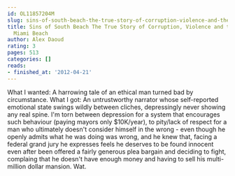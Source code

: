 ```yaml
---
id: OL11857204M
slug: sins-of-south-beach-the-true-story-of-corruption-violence-and-the-making-of-miami-beach
title: Sins of South Beach The True Story of Corruption, Violence and the Making of
  Miami Beach
author: Alex Daoud
rating: 3
pages: 513
categories: []
reads:
- finished_at: '2012-04-21'
---
```

What I wanted: A harrowing tale of an ethical man turned bad by circumstance.
What I got: An untrustworthy narrator whose self-reported emotional state swings wildly between cliches, depressingly never showing any real spine. I'm torn between depression for a system that encourages such behaviour (paying mayors only $10K/year), to pity/lack of respect for a man who ultimately doesn't consider himself in the wrong - even though he openly admits what he was doing was wrong, and he knew that, facing a federal grand jury he expresses feels he deserves to be found innocent even after been offered a fairly generous plea bargain and deciding to fight, complaing that he doesn't have enough money and having to sell his multi-million dollar mansion. Wat.
